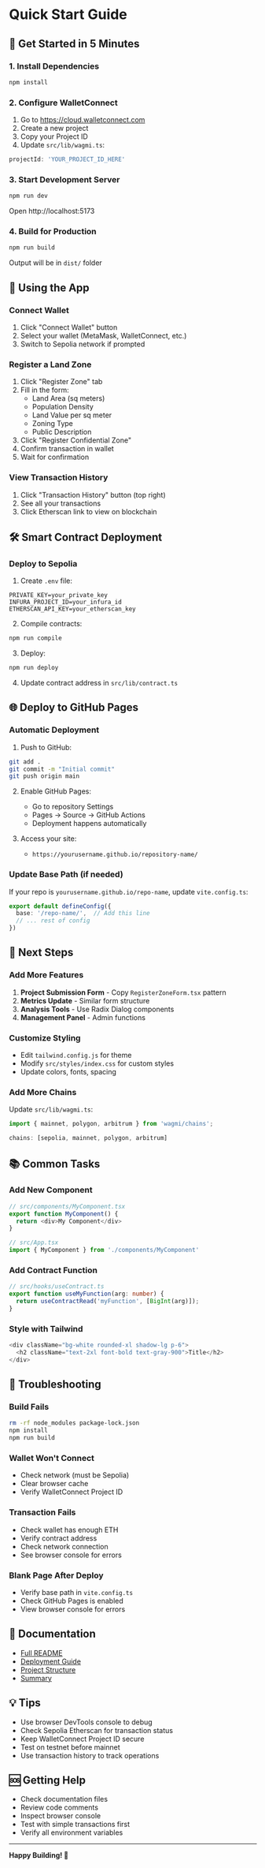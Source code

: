 # Quick Start Guide

## 🚀 Get Started in 5 Minutes

### 1. Install Dependencies

```bash
npm install
```

### 2. Configure WalletConnect

1. Go to https://cloud.walletconnect.com
2. Create a new project
3. Copy your Project ID
4. Update `src/lib/wagmi.ts`:

```typescript
projectId: 'YOUR_PROJECT_ID_HERE'
```

### 3. Start Development Server

```bash
npm run dev
```

Open http://localhost:5173

### 4. Build for Production

```bash
npm run build
```

Output will be in `dist/` folder

## 📱 Using the App

### Connect Wallet

1. Click "Connect Wallet" button
2. Select your wallet (MetaMask, WalletConnect, etc.)
3. Switch to Sepolia network if prompted

### Register a Land Zone

1. Click "Register Zone" tab
2. Fill in the form:
   - Land Area (sq meters)
   - Population Density
   - Land Value per sq meter
   - Zoning Type
   - Public Description
3. Click "Register Confidential Zone"
4. Confirm transaction in wallet
5. Wait for confirmation

### View Transaction History

1. Click "Transaction History" button (top right)
2. See all your transactions
3. Click Etherscan link to view on blockchain

## 🛠️ Smart Contract Deployment

### Deploy to Sepolia

1. Create `.env` file:

```
PRIVATE_KEY=your_private_key
INFURA_PROJECT_ID=your_infura_id
ETHERSCAN_API_KEY=your_etherscan_key
```

2. Compile contracts:

```bash
npm run compile
```

3. Deploy:

```bash
npm run deploy
```

4. Update contract address in `src/lib/contract.ts`

## 🌐 Deploy to GitHub Pages

### Automatic Deployment

1. Push to GitHub:

```bash
git add .
git commit -m "Initial commit"
git push origin main
```

2. Enable GitHub Pages:
   - Go to repository Settings
   - Pages → Source → GitHub Actions
   - Deployment happens automatically

3. Access your site:
   - `https://yourusername.github.io/repository-name/`

### Update Base Path (if needed)

If your repo is `yourusername.github.io/repo-name`, update `vite.config.ts`:

```typescript
export default defineConfig({
  base: '/repo-name/',  // Add this line
  // ... rest of config
})
```

## 🎯 Next Steps

### Add More Features

1. **Project Submission Form** - Copy `RegisterZoneForm.tsx` pattern
2. **Metrics Update** - Similar form structure
3. **Analysis Tools** - Use Radix Dialog components
4. **Management Panel** - Admin functions

### Customize Styling

- Edit `tailwind.config.js` for theme
- Modify `src/styles/index.css` for custom styles
- Update colors, fonts, spacing

### Add More Chains

Update `src/lib/wagmi.ts`:

```typescript
import { mainnet, polygon, arbitrum } from 'wagmi/chains';

chains: [sepolia, mainnet, polygon, arbitrum]
```

## 📚 Common Tasks

### Add New Component

```typescript
// src/components/MyComponent.tsx
export function MyComponent() {
  return <div>My Component</div>
}

// src/App.tsx
import { MyComponent } from './components/MyComponent'
```

### Add Contract Function

```typescript
// src/hooks/useContract.ts
export function useMyFunction(arg: number) {
  return useContractRead('myFunction', [BigInt(arg)]);
}
```

### Style with Tailwind

```typescript
<div className="bg-white rounded-xl shadow-lg p-6">
  <h2 className="text-2xl font-bold text-gray-900">Title</h2>
</div>
```

## 🔧 Troubleshooting

### Build Fails

```bash
rm -rf node_modules package-lock.json
npm install
npm run build
```

### Wallet Won't Connect

- Check network (must be Sepolia)
- Clear browser cache
- Verify WalletConnect Project ID

### Transaction Fails

- Check wallet has enough ETH
- Verify contract address
- Check network connection
- See browser console for errors

### Blank Page After Deploy

- Verify base path in `vite.config.ts`
- Check GitHub Pages is enabled
- View browser console for errors

## 📖 Documentation

- [Full README](./README.md)
- [Deployment Guide](./DEPLOYMENT.md)
- [Project Structure](./PROJECT_STRUCTURE.md)
- [Summary](./SUMMARY.md)

## 💡 Tips

- Use browser DevTools console to debug
- Check Sepolia Etherscan for transaction status
- Keep WalletConnect Project ID secure
- Test on testnet before mainnet
- Use transaction history to track operations

## 🆘 Getting Help

- Check documentation files
- Review code comments
- Inspect browser console
- Test with simple transactions first
- Verify all environment variables

---

**Happy Building! 🎉**
